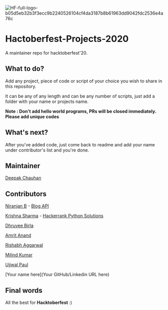 ![HF-full-logo-b05d5eb32b3f3ecc9b2240526104cf4da3187b8b61963dd9042fdc2536e4a76c](https://user-images.githubusercontent.com/34307370/94694710-bdb6af80-0352-11eb-9665-10bbe937e277.png)




# Hactoberfest-Projects-2020
A maintainer repo for hacktoberfest'20.

## What to do?
Add any project, piece of code or script of your choice you wish to share in this repository.

It can be any of any length and can be any number of scripts, just add a folder with your name or projects name.

**Note : Don't add hello world programs, PRs will be closed immediately. Please add unique codes**

## What's next?
After you've added code, just come back to readme and add your name under contributor's list and you're done.

## Maintainer
[Deepak Chauhan](https://linkedin.com/in/deepakchauhan878)

## Contributors
[Niranjan B](https://github.com/niranjanneeru) - [Blog API](BlogAPI/README.md)

[Krishna Sharma](https://github.com/krishna16sharma) - [Hackerrank Python Solutions](Hackerrank-Python)

[Dhruvee Birla](https://github.com/dhruvxx)

[Amrit Anand](https://github.com/galahad42)

[Rishabh Aggarwal](https://github.com/passionatecricketer)

[Milind Kumar](https://github.com/Graviton5)

[Ujjwal Paul](https://github.com/ujjwalpaul005)

[Your name here](Your GitHub/Linkedin URL here)

## Final words
All the best for **Hacktoberfest** :)
